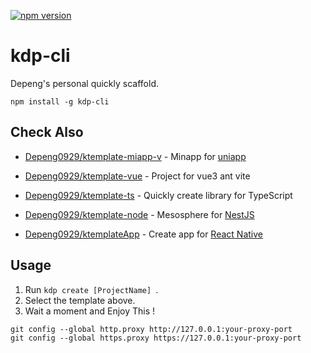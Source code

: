 [![npm version](https://badge.fury.io/js/kdp-cli.svg)](https://badge.fury.io/js/kdp-cli)

# kdp-cli
Depeng's personal quickly scaffold.

```shell
npm install -g kdp-cli
```

## Check Also
* [Depeng0929/ktemplate-miapp-v](https://github.com/Depeng0929/ktemplate-miapp-v) - Minapp for [uniapp](https://uniapp.dcloud.net.cn/)

* [Depeng0929/ktemplate-vue](https://github.com/Depeng0929/ktemplate-vue) - Project for vue3 ant vite

* [Depeng0929/ktemplate-ts](https://github.com/Depeng0929/ktemplate-ts) - Quickly create library for TypeScript

* [Depeng0929/ktemplate-node](https://github.com/Depeng0929/ktemplate-node) - Mesosphere for [NestJS](https://nestjs.com/)

* [Depeng0929/ktemplateApp](https://github.com/Depeng0929/ktemplateApp) - Create app for [React Native](https://reactnative.dev/)


## Usage

1. Run `kdp create [ProjectName] `.
2. Select the template above.
3. Wait a moment and Enjoy This !

```shell
git config --global http.proxy http://127.0.0.1:your-proxy-port
git config --global https.proxy https://127.0.0.1:your-proxy-port
```
